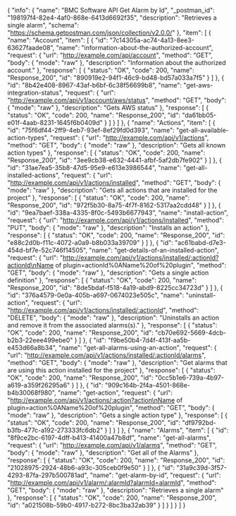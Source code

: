 {
  "info": {
    "name": "BMC Software API Get Alarm by Id",
    "_postman_id": "198197f4-82e4-4af0-868e-6413d6692f35",
    "description": "Retrieves a single alarm",
    "schema": "https://schema.getpostman.com/json/collection/v2.0.0/"
  },
  "item": [
    {
      "name": "Account",
      "item": [
        {
          "id": "7c14305a-ac74-4a13-8ee3-63627faade08",
          "name": "information-about-the-authorized-account",
          "request": {
            "url": "http://example.com/api/account",
            "method": "GET",
            "body": {
              "mode": "raw"
            },
            "description": "Information about the authorized account."
          },
          "response": [
            {
              "status": "OK",
              "code": 200,
              "name": "Response_200",
              "id": "890919e2-94f1-46c9-bd48-bd57a033a7f5"
            }
          ]
        },
        {
          "id": "8b42e408-8967-43af-b6bf-6c38f56699b8",
          "name": "get-aws-integration-status",
          "request": {
            "url": "http://example.com/api/v1/account/aws/status",
            "method": "GET",
            "body": {
              "mode": "raw"
            },
            "description": "Gets AWS status"
          },
          "response": [
            {
              "status": "OK",
              "code": 200,
              "name": "Response_200",
              "id": "da61bb05-e01f-4aab-8231-1645f6b0409d"
            }
          ]
        }
      ]
    },
    {
      "name": "Actions",
      "item": [
        {
          "id": "75f6df44-2ff9-4eb7-93ef-8ef29fd0d393",
          "name": "get-all-available-action-types",
          "request": {
            "url": "http://example.com/api/v1/actions",
            "method": "GET",
            "body": {
              "mode": "raw"
            },
            "description": "Gets all known action types"
          },
          "response": [
            {
              "status": "OK",
              "code": 200,
              "name": "Response_200",
              "id": "3ee9cb38-e632-4441-afbf-5af2db7fe902"
            }
          ]
        },
        {
          "id": "31ae7ea5-35b8-47d5-95e9-e613e3986544",
          "name": "get-all-installed-actions",
          "request": {
            "url": "http://example.com/api/v1/actions/installed",
            "method": "GET",
            "body": {
              "mode": "raw"
            },
            "description": "Gets all actions that are installed for the project"
          },
          "response": [
            {
              "status": "OK",
              "code": 200,
              "name": "Response_200",
              "id": "972f5b30-8a75-4f7f-8162-5317aa2cdd48"
            }
          ]
        },
        {
          "id": "9ea7baef-338a-4335-8f0c-5493b6677943",
          "name": "install-action",
          "request": {
            "url": "http://example.com/api/v1/actions/installed",
            "method": "PUT",
            "body": {
              "mode": "raw"
            },
            "description": "Installs an action"
          },
          "response": [
            {
              "status": "OK",
              "code": 200,
              "name": "Response_200",
              "id": "e88c2d0b-f11c-4072-a0a9-b8b033a39709"
            }
          ]
        },
        {
          "id": "ac61babd-d7e3-454d-bf7e-52c746f14505",
          "name": "get-details-of-an-installed-action",
          "request": {
            "url": "http://example.com/api/v1/actions/installed/:actionId?actionId\nName of plugin=actionId%0AName%20of%20plugin",
            "method": "GET",
            "body": {
              "mode": "raw"
            },
            "description": "Gets a single action definition"
          },
          "response": [
            {
              "status": "OK",
              "code": 200,
              "name": "Response_200",
              "id": "8de5bdaf-f518-4a19-abd9-8225cc34723d"
            }
          ]
        },
        {
          "id": "376a4579-0e0a-405b-a697-0674023e505c",
          "name": "uninstall-action",
          "request": {
            "url": "http://example.com/api/v1/actions/installed/:actionId",
            "method": "DELETE",
            "body": {
              "mode": "raw"
            },
            "description": "Uninstalls an action and remove it from the associated alarms(s)."
          },
          "response": [
            {
              "status": "OK",
              "code": 200,
              "name": "Response_200",
              "id": "cb70e692-5669-4dcb-b2b3-22eee499ebe0"
            }
          ]
        },
        {
          "id": "f9be50b4-7d4f-413f-aa5b-e453d66a8b34",
          "name": "get-all-alarms-using-an-action",
          "request": {
            "url": "http://example.com/api/v1/actions/installed/:actionId/alarms",
            "method": "GET",
            "body": {
              "mode": "raw"
            },
            "description": "Get alarms that are using this action installed for the project"
          },
          "response": [
            {
              "status": "OK",
              "code": 200,
              "name": "Response_200",
              "id": "0cc5b1e6-739a-4b97-a619-a359f26295a6"
            }
          ]
        },
        {
          "id": "909c164b-2f4a-4501-868e-b4b30068f980",
          "name": "get-action",
          "request": {
            "url": "http://example.com/api/v1/actions/:action?action\nName of plugin=action%0AName%20of%20plugin",
            "method": "GET",
            "body": {
              "mode": "raw"
            },
            "description": "Gets a single action type"
          },
          "response": [
            {
              "status": "OK",
              "code": 200,
              "name": "Response_200",
              "id": "df9792bd-b3fb-477c-a192-273333fc6db2"
            }
          ]
        }
      ]
    },
    {
      "name": "Alarms",
      "item": [
        {
          "id": "8f9ce2bc-6197-4dff-b413-41400a47b8df",
          "name": "get-all-alarms",
          "request": {
            "url": "http://example.com/api/v1/alarms",
            "method": "GET",
            "body": {
              "mode": "raw"
            },
            "description": "Get all of the Alarms"
          },
          "response": [
            {
              "status": "OK",
              "code": 200,
              "name": "Response_200",
              "id": "21028975-2924-48b6-a93c-305ceb0f9e50"
            }
          ]
        },
        {
          "id": "31a9c39d-3f57-4293-87fa-297b500781ad",
          "name": "get-alarm-by-id",
          "request": {
            "url": "http://example.com/api/v1/alarm/:alarmId?alarmId=alarmId",
            "method": "GET",
            "body": {
              "mode": "raw"
            },
            "description": "Retrieves a single alarm"
          },
          "response": [
            {
              "status": "OK",
              "code": 200,
              "name": "Response_200",
              "id": "a021508b-59b0-4917-b272-8bc3ba32ab39"
            }
          ]
        }
      ]
    }
  ]
}